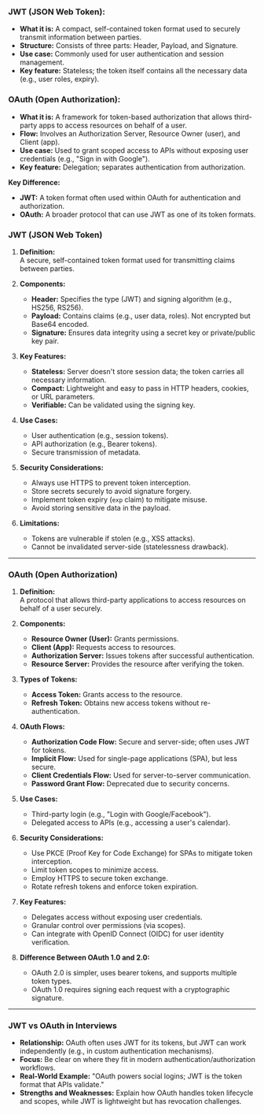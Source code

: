 
### **JWT (JSON Web Token):**  
- **What it is:** A compact, self-contained token format used to securely transmit information between parties.  
- **Structure:** Consists of three parts: Header, Payload, and Signature.  
- **Use case:** Commonly used for user authentication and session management.  
- **Key feature:** Stateless; the token itself contains all the necessary data (e.g., user roles, expiry).  

### **OAuth (Open Authorization):**  
- **What it is:** A framework for token-based authorization that allows third-party apps to access resources on behalf of a user.  
- **Flow:** Involves an Authorization Server, Resource Owner (user), and Client (app).  
- **Use case:** Used to grant scoped access to APIs without exposing user credentials (e.g., "Sign in with Google").  
- **Key feature:** Delegation; separates authentication from authorization.  

**Key Difference:**  
- **JWT:** A token format often used within OAuth for authentication and authorization.  
- **OAuth:** A broader protocol that can use JWT as one of its token formats.



### **JWT (JSON Web Token)**  
1. **Definition:**  
   A secure, self-contained token format used for transmitting claims between parties.

2. **Components:**  
   - **Header:** Specifies the type (JWT) and signing algorithm (e.g., HS256, RS256).  
   - **Payload:** Contains claims (e.g., user data, roles). Not encrypted but Base64 encoded.  
   - **Signature:** Ensures data integrity using a secret key or private/public key pair.

3. **Key Features:**  
   - **Stateless:** Server doesn't store session data; the token carries all necessary information.  
   - **Compact:** Lightweight and easy to pass in HTTP headers, cookies, or URL parameters.  
   - **Verifiable:** Can be validated using the signing key.

4. **Use Cases:**  
   - User authentication (e.g., session tokens).  
   - API authorization (e.g., Bearer tokens).  
   - Secure transmission of metadata.

5. **Security Considerations:**  
   - Always use HTTPS to prevent token interception.  
   - Store secrets securely to avoid signature forgery.  
   - Implement token expiry (`exp` claim) to mitigate misuse.  
   - Avoid storing sensitive data in the payload.

6. **Limitations:**  
   - Tokens are vulnerable if stolen (e.g., XSS attacks).  
   - Cannot be invalidated server-side (statelessness drawback).

---

### **OAuth (Open Authorization)**  
1. **Definition:**  
   A protocol that allows third-party applications to access resources on behalf of a user securely.

2. **Components:**  
   - **Resource Owner (User):** Grants permissions.  
   - **Client (App):** Requests access to resources.  
   - **Authorization Server:** Issues tokens after successful authentication.  
   - **Resource Server:** Provides the resource after verifying the token.

3. **Types of Tokens:**  
   - **Access Token:** Grants access to the resource.  
   - **Refresh Token:** Obtains new access tokens without re-authentication.

4. **OAuth Flows:**  
   - **Authorization Code Flow:** Secure and server-side; often uses JWT for tokens.  
   - **Implicit Flow:** Used for single-page applications (SPA), but less secure.  
   - **Client Credentials Flow:** Used for server-to-server communication.  
   - **Password Grant Flow:** Deprecated due to security concerns.

5. **Use Cases:**  
   - Third-party login (e.g., "Login with Google/Facebook").  
   - Delegated access to APIs (e.g., accessing a user's calendar).

6. **Security Considerations:**  
   - Use PKCE (Proof Key for Code Exchange) for SPAs to mitigate token interception.  
   - Limit token scopes to minimize access.  
   - Employ HTTPS to secure token exchange.  
   - Rotate refresh tokens and enforce token expiration.

7. **Key Features:**  
   - Delegates access without exposing user credentials.  
   - Granular control over permissions (via scopes).  
   - Can integrate with OpenID Connect (OIDC) for user identity verification.

8. **Difference Between OAuth 1.0 and 2.0:**  
   - OAuth 2.0 is simpler, uses bearer tokens, and supports multiple token types.  
   - OAuth 1.0 requires signing each request with a cryptographic signature.

---

### **JWT vs OAuth in Interviews**  
- **Relationship:** OAuth often uses JWT for its tokens, but JWT can work independently (e.g., in custom authentication mechanisms).  
- **Focus:** Be clear on where they fit in modern authentication/authorization workflows.  
- **Real-World Example:** "OAuth powers social logins; JWT is the token format that APIs validate."  
- **Strengths and Weaknesses:** Explain how OAuth handles token lifecycle and scopes, while JWT is lightweight but has revocation challenges.






